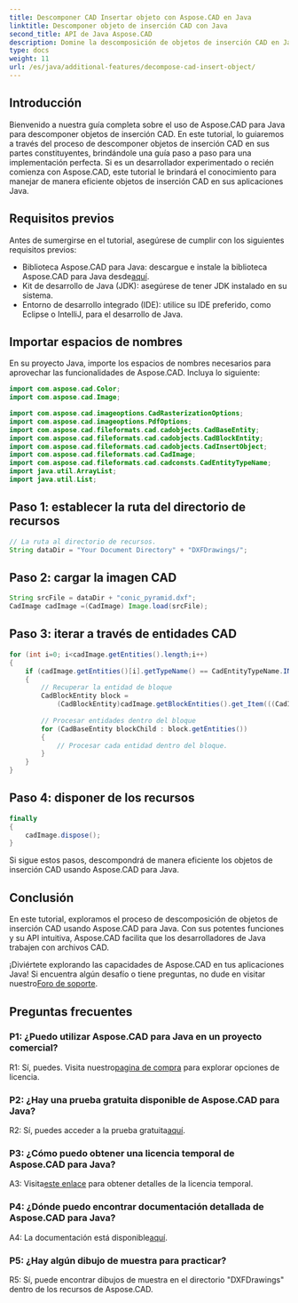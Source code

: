 ```yaml
---
title: Descomponer CAD Insertar objeto con Aspose.CAD en Java
linktitle: Descomponer objeto de inserción CAD con Java
second_title: API de Java Aspose.CAD
description: Domine la descomposición de objetos de inserción CAD en Java con Aspose.CAD. Siga nuestra guía paso a paso para un manejo eficiente. Sumérgete en el mundo de la manipulación CAD.
type: docs
weight: 11
url: /es/java/additional-features/decompose-cad-insert-object/
---
```

## Introducción

Bienvenido a nuestra guía completa sobre el uso de Aspose.CAD para Java para descomponer objetos de inserción CAD. En este tutorial, lo guiaremos a través del proceso de descomponer objetos de inserción CAD en sus partes constituyentes, brindándole una guía paso a paso para una implementación perfecta. Si es un desarrollador experimentado o recién comienza con Aspose.CAD, este tutorial le brindará el conocimiento para manejar de manera eficiente objetos de inserción CAD en sus aplicaciones Java.

## Requisitos previos

Antes de sumergirse en el tutorial, asegúrese de cumplir con los siguientes requisitos previos:

- Biblioteca Aspose.CAD para Java: descargue e instale la biblioteca Aspose.CAD para Java desde[aquí](https://releases.aspose.com/cad/java/).
- Kit de desarrollo de Java (JDK): asegúrese de tener JDK instalado en su sistema.
- Entorno de desarrollo integrado (IDE): utilice su IDE preferido, como Eclipse o IntelliJ, para el desarrollo de Java.

## Importar espacios de nombres

En su proyecto Java, importe los espacios de nombres necesarios para aprovechar las funcionalidades de Aspose.CAD. Incluya lo siguiente:

```java
import com.aspose.cad.Color;
import com.aspose.cad.Image;

import com.aspose.cad.imageoptions.CadRasterizationOptions;
import com.aspose.cad.imageoptions.PdfOptions;
import com.aspose.cad.fileformats.cad.cadobjects.CadBaseEntity;
import com.aspose.cad.fileformats.cad.cadobjects.CadBlockEntity;
import com.aspose.cad.fileformats.cad.cadobjects.CadInsertObject;
import com.aspose.cad.fileformats.cad.CadImage;
import com.aspose.cad.fileformats.cad.cadconsts.CadEntityTypeName;
import java.util.ArrayList;
import java.util.List;
```

## Paso 1: establecer la ruta del directorio de recursos

```java
// La ruta al directorio de recursos.
String dataDir = "Your Document Directory" + "DXFDrawings/";
```

## Paso 2: cargar la imagen CAD

```java
String srcFile = dataDir + "conic_pyramid.dxf";
CadImage cadImage =(CadImage) Image.load(srcFile);
```

## Paso 3: iterar a través de entidades CAD

```java
for (int i=0; i<cadImage.getEntities().length;i++)
{
    if (cadImage.getEntities()[i].getTypeName() == CadEntityTypeName.INSERT)
    {
        // Recuperar la entidad de bloque
        CadBlockEntity block =
            (CadBlockEntity)cadImage.getBlockEntities().get_Item(((CadInsertObject)cadImage.getEntities()[i]).getName());
            
        // Procesar entidades dentro del bloque
        for (CadBaseEntity blockChild : block.getEntities())
        {
            // Procesar cada entidad dentro del bloque.
        }
    }
}
```

## Paso 4: disponer de los recursos

```java
finally
{
    cadImage.dispose();
}
```

Si sigue estos pasos, descompondrá de manera eficiente los objetos de inserción CAD usando Aspose.CAD para Java.

## Conclusión

En este tutorial, exploramos el proceso de descomposición de objetos de inserción CAD usando Aspose.CAD para Java. Con sus potentes funciones y su API intuitiva, Aspose.CAD facilita que los desarrolladores de Java trabajen con archivos CAD.

 ¡Diviértete explorando las capacidades de Aspose.CAD en tus aplicaciones Java! Si encuentra algún desafío o tiene preguntas, no dude en visitar nuestro[Foro de soporte](https://forum.aspose.com/c/cad/19).

## Preguntas frecuentes

### P1: ¿Puedo utilizar Aspose.CAD para Java en un proyecto comercial?

 R1: Sí, puedes. Visita nuestro[pagina de compra](https://purchase.aspose.com/buy) para explorar opciones de licencia.

### P2: ¿Hay una prueba gratuita disponible de Aspose.CAD para Java?

 R2: Sí, puedes acceder a la prueba gratuita[aquí](https://releases.aspose.com/).

### P3: ¿Cómo puedo obtener una licencia temporal de Aspose.CAD para Java?

 A3: Visita[este enlace](https://purchase.aspose.com/temporary-license/) para obtener detalles de la licencia temporal.

### P4: ¿Dónde puedo encontrar documentación detallada de Aspose.CAD para Java?

 A4: La documentación está disponible[aquí](https://reference.aspose.com/cad/java/).

### P5: ¿Hay algún dibujo de muestra para practicar?

R5: Sí, puede encontrar dibujos de muestra en el directorio "DXFDrawings" dentro de los recursos de Aspose.CAD.